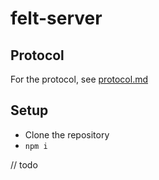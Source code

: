 # felt-server
## Protocol
For the protocol, see [protocol.md](protocol.md)

## Setup
- Clone the repository
- `npm i`

// todo